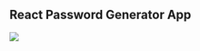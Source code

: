 <h2>React Password Generator App</h2>


<img src="https://github.com/seyitbugraerden/React-PasswordGeneratorApp/assets/154025499/88f1e97a-fbb9-4f6b-af5a-47af21b5fba2">
